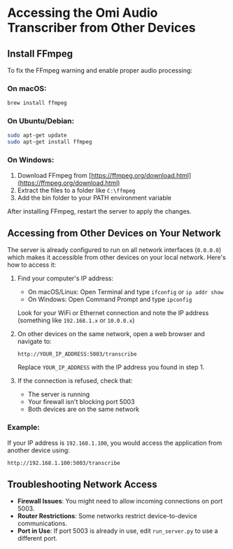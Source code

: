 # Accessing the Omi Audio Transcriber from Other Devices

## Install FFmpeg

To fix the FFmpeg warning and enable proper audio processing:

### On macOS:
```bash
brew install ffmpeg
```

### On Ubuntu/Debian:
```bash
sudo apt-get update
sudo apt-get install ffmpeg
```

### On Windows:
1. Download FFmpeg from [https://ffmpeg.org/download.html](https://ffmpeg.org/download.html)
2. Extract the files to a folder like `C:\ffmpeg`
3. Add the bin folder to your PATH environment variable

After installing FFmpeg, restart the server to apply the changes.

## Accessing from Other Devices on Your Network

The server is already configured to run on all network interfaces (`0.0.0.0`) which makes it accessible from other devices on your local network. Here's how to access it:

1. Find your computer's IP address:
   - On macOS/Linux: Open Terminal and type `ifconfig` or `ip addr show`
   - On Windows: Open Command Prompt and type `ipconfig`
   
   Look for your WiFi or Ethernet connection and note the IP address (something like `192.168.1.x` or `10.0.0.x`)

2. On other devices on the same network, open a web browser and navigate to:
   ```
   http://YOUR_IP_ADDRESS:5003/transcribe
   ```
   Replace `YOUR_IP_ADDRESS` with the IP address you found in step 1.

3. If the connection is refused, check that:
   - The server is running
   - Your firewall isn't blocking port 5003
   - Both devices are on the same network

### Example:
If your IP address is `192.168.1.100`, you would access the application from another device using:
```
http://192.168.1.100:5003/transcribe
```

## Troubleshooting Network Access

- **Firewall Issues**: You might need to allow incoming connections on port 5003.
- **Router Restrictions**: Some networks restrict device-to-device communications.
- **Port in Use**: If port 5003 is already in use, edit `run_server.py` to use a different port.
